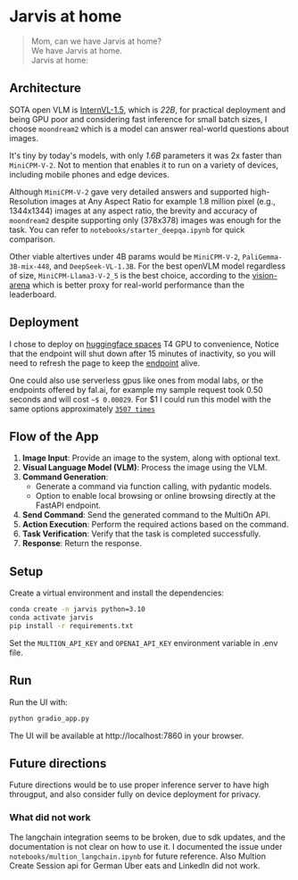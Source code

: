 # Jarvis at home 

> Mom, can we have Jarvis at home?  
> We have Jarvis at home.  
> Jarvis at home:

## Architecture

SOTA open VLM is [InternVL-1.5](https://huggingface.co/spaces/opencompass/open_vlm_leaderboard), which is *22B*, for practical deployment and being GPU poor and considering fast inference for small batch sizes, I choose `moondream2` which is a model can answer real-world questions about images. 

It's tiny by today's models, with only *1.6B* parameters it was 2x faster than `MiniCPM-V-2`. Not to mention that enables it to run on a variety of devices, including mobile phones and edge devices.

Although `MiniCPM-V-2` gave very detailed answers and supported high-Resolution images at Any Aspect Ratio for example 1.8 million pixel (e.g., 1344x1344) images at any aspect ratio, the brevity and accuracy of `moondream2` despite supporting only (378x378) images was enough for the task. You can refer to `notebooks/starter_deepqa.ipynb` for quick comparison.

Other viable altertives under 4B params would be `MiniCPM-V-2`, `PaliGemma-3B-mix-448`, and `DeepSeek-VL-1.3B`. 
For the best openVLM model regardless of size, `MiniCPM-Llama3-V-2_5` is the best choice, according to the [vision-arena](https://huggingface.co/spaces/WildVision/vision-arena) which is better proxy for real-world performance than the leaderboard.

## Deployment

I chose to deploy on [huggingface spaces](https://huggingface.co/spaces/muhtasham/agent) T4 GPU to convenience, 
Notice that the endpoint will shut down after 15 minutes of inactivity, so you will need to refresh the page to keep the [endpoint](https://huggingface.co/spaces/muhtasham/agent) alive.

One could also use serverless gpus like ones from modal labs, or the endpoints offered by fal.ai, for example my sample request took 0.50 seconds and will cost `~$ 0.00029`. For $1 I could run this model with the same options approximately [`3507 times`](https://fal.ai/models/fal-ai/moondream/batched/playground)

## Flow of the App

1. **Image Input**: Provide an image to the system, along with optional text.
2. **Visual Language Model (VLM)**: Process the image using the VLM.
3. **Command Generation**: 
   - Generate a command via function calling, with pydantic models. 
   - Option to enable local browsing or online browsing directly at the FastAPI endpoint.
4. **Send Command**: Send the generated command to the MultiOn API.
5. **Action Execution**: Perform the required actions based on the command.
6. **Task Verification**: Verify that the task is completed successfully.
7. **Response**: Return the response.

## Setup

Create a virtual environment and install the dependencies:

```bash
conda create -n jarvis python=3.10
conda activate jarvis
pip install -r requirements.txt
```

Set the `MULTION_API_KEY` and `OPENAI_API_KEY` environment variable in .env file.

## Run

Run the UI with:

```bash
python gradio_app.py
```

The UI will be available at http://localhost:7860 in your browser.

## Future directions

Future directions would be to use proper inference server to have high througput, and also consider fully on device deployment for privacy.

### What did not work
The langchain integration seems to be broken, due to sdk updates, and the documentation is not clear on how to use it. I documented the issue under `notebooks/multion_langchain.ipynb` for future reference. Also Multion Create Session api for German Uber eats and LinkedIn did not work.
